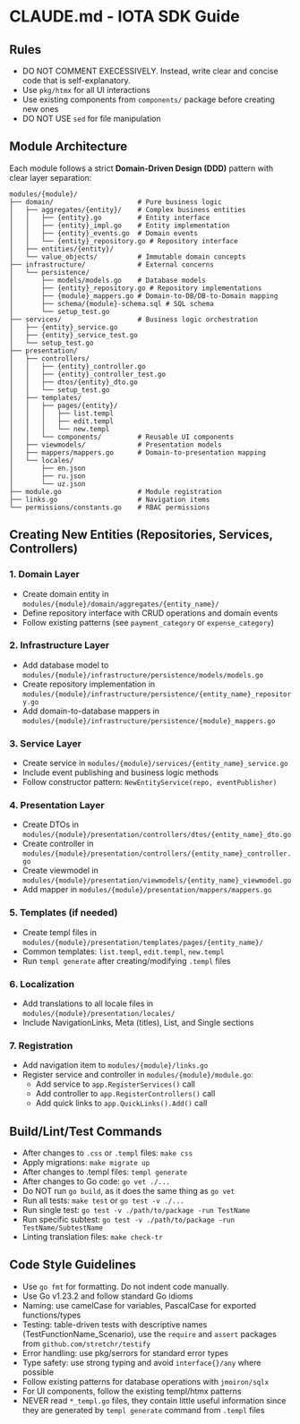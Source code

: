 # CLAUDE.md - IOTA SDK Guide

## Rules
- DO NOT COMMENT EXECESSIVELY. Instead, write clear and concise code that is self-explanatory.
- Use `pkg/htmx` for all UI interactions
- Use existing components from `components/` package before creating new ones
- DO NOT USE `sed` for file manipulation

## Module Architecture

Each module follows a strict **Domain-Driven Design (DDD)** pattern with clear layer separation:

```
modules/{module}/
├── domain/                     # Pure business logic
│   ├── aggregates/{entity}/    # Complex business entities
│   │   ├── {entity}.go         # Entity interface
│   │   ├── {entity}_impl.go    # Entity implementation
│   │   ├── {entity}_events.go  # Domain events
│   │   └── {entity}_repository.go # Repository interface
│   ├── entities/{entity}/
│   └── value_objects/          # Immutable domain concepts
├── infrastructure/             # External concerns
│   └── persistence/
│       ├── models/models.go    # Database models
│       ├── {entity}_repository.go # Repository implementations
│       ├── {module}_mappers.go # Domain-to-DB/DB-to-Domain mapping
│       ├── schema/{module}-schema.sql # SQL schema
│       └── setup_test.go
├── services/                   # Business logic orchestration
│   ├── {entity}_service.go
│   ├── {entity}_service_test.go
│   └── setup_test.go
├── presentation/
│   ├── controllers/
│   │   ├── {entity}_controller.go
│   │   ├── {entity}_controller_test.go
│   │   ├── dtos/{entity}_dto.go
│   │   └── setup_test.go
│   ├── templates/
│   │   ├── pages/{entity}/
│   │   │   ├── list.templ
│   │   │   ├── edit.templ
│   │   │   └── new.templ
│   │   └── components/         # Reusable UI components
│   ├── viewmodels/             # Presentation models
│   ├── mappers/mappers.go      # Domain-to-presentation mapping
│   └── locales/
│       ├── en.json
│       ├── ru.json
│       └── uz.json
├── module.go                   # Module registration
├── links.go                    # Navigation items
└── permissions/constants.go    # RBAC permissions
```

## Creating New Entities (Repositories, Services, Controllers)

### 1. Domain Layer
- Create domain entity in `modules/{module}/domain/aggregates/{entity_name}/`
- Define repository interface with CRUD operations and domain events
- Follow existing patterns (see `payment_category` or `expense_category`)

### 2. Infrastructure Layer
- Add database model to `modules/{module}/infrastructure/persistence/models/models.go`
- Create repository implementation in `modules/{module}/infrastructure/persistence/{entity_name}_repository.go`
- Add domain-to-database mappers in `modules/{module}/infrastructure/persistence/{module}_mappers.go`

### 3. Service Layer
- Create service in `modules/{module}/services/{entity_name}_service.go`
- Include event publishing and business logic methods
- Follow constructor pattern: `NewEntityService(repo, eventPublisher)`

### 4. Presentation Layer
- Create DTOs in `modules/{module}/presentation/controllers/dtos/{entity_name}_dto.go`
- Create controller in `modules/{module}/presentation/controllers/{entity_name}_controller.go`
- Create viewmodel in `modules/{module}/presentation/viewmodels/{entity_name}_viewmodel.go`
- Add mapper in `modules/{module}/presentation/mappers/mappers.go`

### 5. Templates (if needed)
- Create templ files in `modules/{module}/presentation/templates/pages/{entity_name}/`
- Common templates: `list.templ`, `edit.templ`, `new.templ`
- Run `templ generate` after creating/modifying `.templ` files

### 6. Localization
- Add translations to all locale files in `modules/{module}/presentation/locales/`
- Include NavigationLinks, Meta (titles), List, and Single sections

### 7. Registration
- Add navigation item to `modules/{module}/links.go`
- Register service and controller in `modules/{module}/module.go`:
  - Add service to `app.RegisterServices()` call
  - Add controller to `app.RegisterControllers()` call  
  - Add quick links to `app.QuickLinks().Add()` call

## Build/Lint/Test Commands
- After changes to `.css` or `.templ` files: `make css`
- Apply migrations: `make migrate up`
- After changes to .templ files: `templ generate`
- After changes to Go code: `go vet ./...` 
- Do NOT run `go build`, as it does the same thing as `go vet`
- Run all tests: `make test` or `go test -v ./...`
- Run single test: `go test -v ./path/to/package -run TestName`
- Run specific subtest: `go test -v ./path/to/package -run TestName/SubtestName`
- Linting translation files: `make check-tr`

## Code Style Guidelines
- Use `go fmt` for formatting. Do not indent code manually.
- Use Go v1.23.2 and follow standard Go idioms
- Naming: use camelCase for variables, PascalCase for exported functions/types
- Testing: table-driven tests with descriptive names (TestFunctionName_Scenario), use the `require` and `assert` packages from `github.com/stretchr/testify`
- Error handling: use pkg/serrors for standard error types
- Type safety: use strong typing and avoid `interface{}/any` where possible
- Follow existing patterns for database operations with `jmoiron/sqlx`
- For UI components, follow the existing templ/htmx patterns
- NEVER read `*_templ.go` files, they contain little useful information since they are generated by `templ generate` command from `.templ` files

